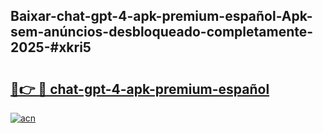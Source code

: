 ## Baixar-chat-gpt-4-apk-premium-español-Apk-sem-anúncios-desbloqueado-completamente-2025-#xkri5

# <h2><a href="https://ainizakaria.my?title=chat-gpt-4-apk-premium-español&ref=20M">🔗👉 🔴 chat-gpt-4-apk-premium-español</a></h2>

[![acn](https://github.com/user-attachments/assets/0f9c940e-d8b0-45ae-aac7-cd30a18b3e1c)](https://ainizakaria.my?title=chat-gpt-4-apk-premium-español&ref=20M)


